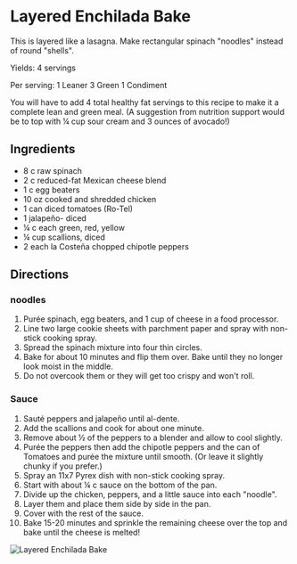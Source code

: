 # Layered Enchilada Bake

This is layered like a lasagna. Make rectangular spinach "noodles" instead of round "shells".

Yields:
4 servings

Per serving: 
1 Leaner
3 Green
1 Condiment

 

You will have to add 4 total healthy fat servings to this recipe to make it a complete lean and green meal. (A suggestion from nutrition support would be to top with ¼ cup sour cream and 3 ounces of avocado!)

## Ingredients
* 8 c raw spinach
* 2 c reduced-fat Mexican cheese blend
* 1 c egg beaters
* 10 oz cooked and shredded chicken
* 1 can diced tomatoes (Ro-Tel)
* 1 jalapeño- diced
* ¼ c each green, red, yellow
* ¼ cup scallions, diced
* 2 each la Costeña chopped chipotle peppers

## Directions
### noodles
1. Purée spinach, egg beaters, and 1 cup of cheese in a food processor.
2. Line two large cookie sheets with parchment paper and spray with non-stick cooking spray. 
3. Spread the spinach mixture into four thin circles. 
4. Bake for about 10 minutes and flip them over. Bake until they no longer look moist in the middle. 
5. Do not overcook them or they will get too crispy and won't roll.

### Sauce
1. Sauté peppers and jalapeño until al-dente. 
2. Add the scallions and cook for about one minute. 
3. Remove about ½ of the peppers to a blender and allow to cool slightly. 
4. Purée the peppers then add the chipotle peppers and the can of Tomatoes and purée the mixture until smooth. (Or leave it slightly chunky if you prefer.)
5. Spray an 11x7 Pyrex dish with non-stick cooking spray. 
6. Start with about ¼ c sauce on the bottom of the pan. 
7. Divide up the chicken, peppers, and a little sauce into each "noodle". 
8. Layer them and place them side by side in the pan. 
9. Cover with the rest of the sauce. 
10. Bake 15-20 minutes and sprinkle the remaining cheese over the top and bake until the cheese is melted!

![Layered Enchilada Bake](images/Layered%20Enchilada%20Bake.png)

